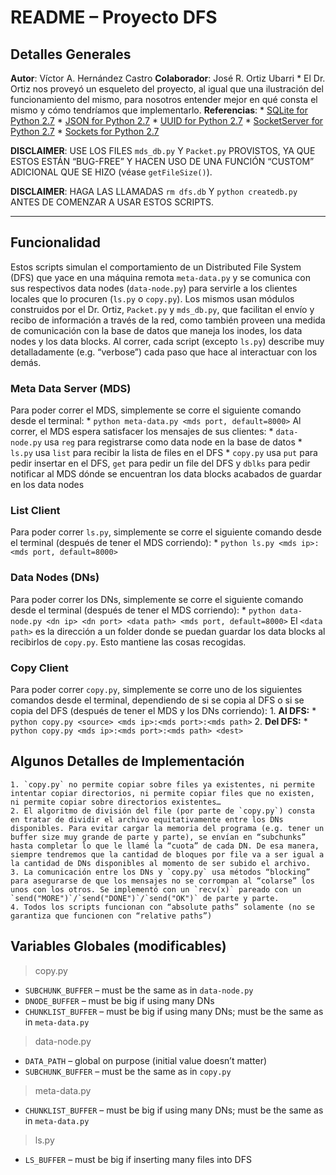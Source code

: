# README – Proyecto DFS
## Detalles Generales
**Autor**: Víctor A. Hernández Castro
**Colaborador**: José R. Ortiz Ubarri
	* El Dr. Ortiz nos proveyó un esqueleto del proyecto, al igual que una ilustración del funcionamiento del mismo, para nosotros entender mejor en qué consta el mismo y cómo tendríamos que implementarlo.
**Referencias**: 
	* [SQLite for Python 2.7](https://docs.python.org/2/library/sqlite3.html)
	* [JSON for Python 2.7](https://docs.python.org/2/library/json.html)
	* [UUID for Python 2.7](https://docs.python.org/2/library/uuid.html)
	* [SocketServer for Python 2.7](https://docs.python.org/2/library/socketserver.html)
	* [Sockets for Python 2.7](https://docs.python.org/2/library/socket.html)

**DISCLAIMER**: USE LOS FILES `mds_db.py` Y `Packet.py` PROVISTOS, YA QUE ESTOS ESTÁN “BUG-FREE” Y HACEN USO DE UNA FUNCIÓN “CUSTOM” ADICIONAL QUE SE HIZO (véase `getFileSize()`).

**DISCLAIMER**: HAGA LAS LLAMADAS `rm dfs.db` Y `python createdb.py` ANTES DE COMENZAR A USAR ESTOS SCRIPTS.
- - - -

## Funcionalidad
Estos scripts simulan el comportamiento de un Distributed File System (DFS) que yace en una máquina remota `meta-data.py` y se comunica con sus respectivos data nodes (`data-node.py`) para servirle a los clientes locales que lo procuren (`ls.py` o `copy.py`). Los mismos usan módulos construidos por el Dr. Ortiz, `Packet.py` y `mds_db.py`, que facilitan el envío y recibo de información a través de la red, como también proveen una medida de comunicación con la base de datos que maneja los inodes, los data nodes y los data blocks. Al correr, cada script (excepto `ls.py`) describe muy detalladamente (e.g. “verbose”) cada paso que hace al interactuar con los demás.



### Meta Data Server (MDS)
Para poder correr el MDS, simplemente se corre el siguiente comando desde el terminal:
	* `python meta-data.py <mds port, default=8000>`
Al correr, el MDS espera satisfacer los mensajes de sus clientes:
	* `data-node.py` usa `reg` para registrarse como data node en la base de datos
	* `ls.py` usa `list` para recibir la lista de files en el DFS
	* `copy.py` usa `put` para pedir insertar en el DFS, `get` para pedir un file del DFS y `dblks` para pedir notificar al MDS dónde se encuentran los data blocks acabados de guardar en los data nodes

### List Client
Para poder correr `ls.py`, simplemente se corre el siguiente comando desde el terminal (después de tener el MDS corriendo):
	* `python ls.py <mds ip>:<mds port, default=8000>`

### Data Nodes (DNs)
Para poder correr los DNs, simplemente se corre el siguiente comando desde el terminal (después de tener el MDS corriendo):
	* `python data-node.py <dn ip> <dn port> <data path> <mds port, default=8000>`
El `<data path>` es la dirección a un folder donde se puedan guardar los data blocks al recibirlos de `copy.py`. Esto mantiene las cosas recogidas.

### Copy Client
Para poder correr `copy.py`, simplemente se corre uno de los siguientes comandos desde el terminal, dependiendo de si se copia al DFS o si se copia del DFS (después de tener el MDS y los DNs corriendo):
	1. **Al DFS:**
		* `python copy.py <source> <mds ip>:<mds port>:<mds path>`
	2. **Del DFS:**
		* `python copy.py <mds ip>:<mds port>:<mds path> <dest>`



## Algunos Detalles de Implementación
	1. `copy.py` no permite copiar sobre files ya existentes, ni permite intentar copiar directorios, ni permite copiar files que no existen, ni permite copiar sobre directorios existentes…
	2. El algoritmo de división del file (por parte de `copy.py`) consta en tratar de dividir el archivo equitativamente entre los DNs disponibles. Para evitar cargar la memoria del programa (e.g. tener un buffer size muy grande de parte y parte), se envían en “subchunks” hasta completar lo que le llamé la “cuota” de cada DN. De esa manera, siempre tendremos que la cantidad de bloques por file va a ser igual a la cantidad de DNs disponibles al momento de ser subido el archivo.
	3. La comunicación entre los DNs y `copy.py` usa métodos “blocking” para asegurarse de que los mensajes no se corrompan al “colarse” los unos con los otros. Se implementó con un `recv(x)` pareado con un `send("MORE")`/`send("DONE")`/`send("OK")` de parte y parte.
	4. Todos los scripts funcionan con “absolute paths” solamente (no se garantiza que funcionen con “relative paths”)



## Variables Globales (modificables)
> copy.py  
* `SUBCHUNK_BUFFER` – must be the same as in `data-node.py`
* `DNODE_BUFFER` – must be big if using many DNs
* `CHUNKLIST_BUFFER` – must be big if using many DNs; must be the same as in `meta-data.py`

> data-node.py  
* `DATA_PATH` – global on purpose (initial value doesn’t matter)
* `SUBCHUNK_BUFFER` – must be the same as in `copy.py`

> meta-data.py  
* `CHUNKLIST_BUFFER` – must be big if using many DNs; must be the same as in `meta-data.py`

> ls.py  
* `LS_BUFFER` – must be big if inserting many files into DFS



